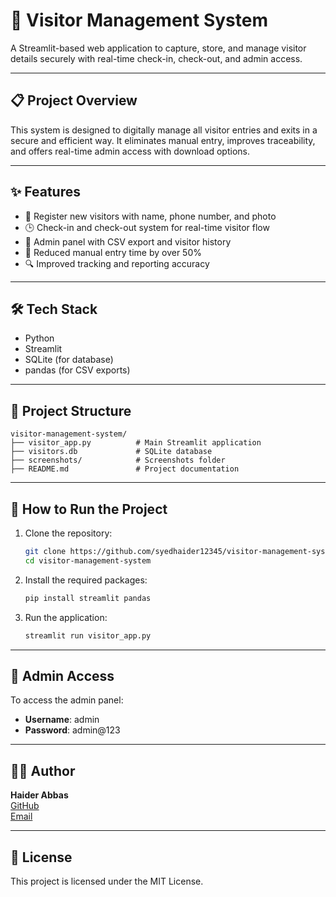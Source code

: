 
# 🛂 Visitor Management System

A Streamlit-based web application to capture, store, and manage visitor details securely with real-time check-in, check-out, and admin access.

---

## 📋 Project Overview

This system is designed to digitally manage all visitor entries and exits in a secure and efficient way. It eliminates manual entry, improves traceability, and offers real-time admin access with download options.

---

## ✨ Features

- 📝 Register new visitors with name, phone number, and photo
- 🕒 Check-in and check-out system for real-time visitor flow
- 👮 Admin panel with CSV export and visitor history
- 🧠 Reduced manual entry time by over 50%
- 🔍 Improved tracking and reporting accuracy

---

## 🛠 Tech Stack

- Python
- Streamlit
- SQLite (for database)
- pandas (for CSV exports)

---

## 📂 Project Structure

```
visitor-management-system/
├── visitor_app.py          # Main Streamlit application
├── visitors.db             # SQLite database
├── screenshots/            # Screenshots folder
├── README.md               # Project documentation
```

---

## 🚀 How to Run the Project

1. Clone the repository:
   ```bash
   git clone https://github.com/syedhaider12345/visitor-management-system.git
   cd visitor-management-system
   ```

2. Install the required packages:
   ```bash
   pip install streamlit pandas
   ```

3. Run the application:
   ```bash
   streamlit run visitor_app.py
   ```

---

## 🔐 Admin Access

To access the admin panel:

- **Username**: admin
- **Password**: admin@123

---

## 👨‍💻 Author

**Haider Abbas**  
[GitHub](https://github.com/syedhaider12345)  
[Email](mailto:Syed.haiderengineer@gmail.com)

---

## 📜 License

This project is licensed under the MIT License.
